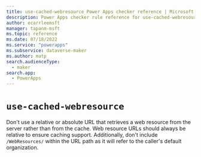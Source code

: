 ```yaml
---
title: use-cached-webresource Power Apps checker reference | Microsoft Docs
description: Power Apps checker rule reference for use-cached-webresource.
author: ecarrleemsft
manager: tapanm-msft
ms.topic: reference
ms.date: 07/18/2022
ms.service: "powerapps"
ms.subservice: dataverse-maker
ms.author: matp
search.audienceType: 
  - maker
search.app: 
  - PowerApps
---
```

# `use-cached-webresource`

Don't use a relative or absolute URL that retrieves a web resource from the server rather than from the cache. Web resource URLs should always be relative to ensure caching support. Additionally, don't include `/WebResources/` within the URL path as it will refer to the caller's default organization.
